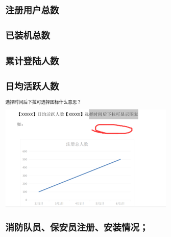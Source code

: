 
# 注册用户总数

# 已装机总数

# 累计登陆人数

# 日均活跃人数

选择时间后下拉可选择图标什么意思？

![](./images/request001.png)


# 消防队员、保安员注册、安装情况；

